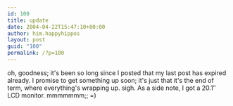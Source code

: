 ```yaml
---
id: 100
title: update
date: 2004-04-22T15:47:10+00:00
author: him.happyhippos
layout: post
guid: "100"
permalink: /?p=100
---
```

oh, goodness; it's been so long since I posted that my last post has expired already. I promise to get something up soon; it's just that it's the end of term, where everything's wrapping up. sigh. As a side note, I got a 20.1&#8243; LCD monitor. mmmmmmm;; =)